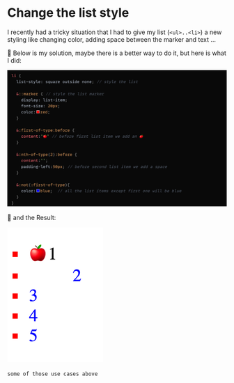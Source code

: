 # Change the list style

I recently had a tricky situation that I had to give my list (`<ul>..<li>`) a new styling like changing color, adding space between the marker and text ...

🍉 Below is my solution, maybe there is a better way to do it, but here is what I did:

<img src='image/list-style.png' alt="list-style" />

🥭 and the Result:

<img src='image/list-result.png' alt="list-result" />

`some of those use cases above`
